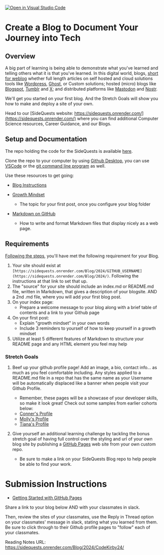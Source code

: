 [![Open in Visual Studio Code](https://classroom.github.com/assets/open-in-vscode-718a45dd9cf7e7f842a935f5ebbe5719a5e09af4491e668f4dbf3b35d5cca122.svg)](https://classroom.github.com/online_ide?assignment_repo_id=13641090&assignment_repo_type=AssignmentRepo)
# Create a Blog to Document Your Journey into Tech

## Overview

A big part of learning is being able to demonstrate what you've learned and telling others what it is that you've learned. 
In this digital world, blogs, [short for weblog](https://www.etymonline.com/word/blog#:~:text=blog%20%28n.%29%20%22online%20journal%2C%22%201998%2C%20short%20for%20weblog,from%20%28World%20Wide%29%20Web%20%28n.%29%20%2B%20log%20%28n.2%29.) whether full length articles on self hosted and cloud solutions tools like [Wordpress](https://wordpress.com/), [Ghost](https://ghost.org/), or Custom solutions; hosted (micro) blogs like [Blogspot](https://www.blogger.com/about/), [Tumblr](https://www.tumblr.com/) and [X](https://twitter.com/); and distributed platforms like [Mastodon](https://mastodon.social/) and [Nostr](https://nostr.com/).

We'll get you started on your first blog. And the Stretch Goals will show you how to make and deploy a site of your own.

Head to our [SideQuests website: https://sidequests.onrender.com/](https://sidequests.onrender.com/) where you can find additional Computer Science resources, Career Guidance, and our Blogs.

## Setup and Documentation

The repo holding the code for the SideQuests is available [here](https://github.com/CodeCrew-CodeSchool/SideQuests).  

Clone the repo to your computer by using [Github Desktop](https://docs.github.com/en/desktop/installing-and-authenticating-to-github-desktop/setting-up-github-desktop), you can use [VSCode](https://code.visualstudio.com/docs/sourcecontrol/overview) or the [git command line program](https://git-scm.com/downloads) as well.

Use these resources to get going:

- [Blog Instructions](https://sidequests.onrender.com/Blog/2024/)

- [Growth Mindset](https://www.atlassian.com/blog/inside-atlassian/growth-mindset)
    - The topic for your first post, once you configure your blog folder 
  
- [Markdown on GitHub](https://help.github.com/en/articles/basic-writing-and-formatting-syntax)
    - How to write and format Markdown files that display nicely as a web page.


## Requirements

[Following the steps](https://sidequests.onrender.com/Blog/2024/), you'll have met the following requirement for your Blog.

1. Your site should exist at `[https://sidequests.onrender.com/Blog/2024/GITHUB_USERNAME](https://sidequests.onrender.com/Blog/2024/)`. Following the instructions at that link to set that up.
1. The "source" for your site should include an index.md or README.md file, written in Markdown, that gives a description of your blogsite. AND a 2nd .md file, where you will add your first blog post.
1. On your index page:
    - Prepare a welcome message to your blog along with a brief table of contents and a link to your Github page 
1. On your first post:
    - Explain "growth mindset" in your own words
    - Include 3 reminders to yourself of how to keep yourself in a growth mindset
1. Utilize at least 5 different features of Markdown to structure your README page and any HTML element you feel may help


### Stretch Goals

1. Beef up your github profile page! Add an image, a bio, contact info... as much as you feel comfortable including. Any styles applied to a README.md file in a repo that has the same name as your Username will be automatically displaced like a banner when people visit your Github Profile.
    - Remember, these pages will be a showcase of your developer skills, so make it look great! Check out some samples from earlier cohorts below:
    - [Conner's Profile](https://github.com/connerkT/)
    - [Molly's Profile](https://github.com/MollyAP/)
    - [Tiana's Profile](https://github.com/TianaD/)
      
1. Give yourself an additional learning challenge by tackling the bonus stretch goal of having full control over the styling and url of your own blog site by publishing a [GitHub Pages](https://pages.github.com/) web site from your own custom repo.
    - Be sure to make a link on your SideQuests Blog repo to help people be able to find your work. 



# Submission Instructions

- [Getting Started with GitHub Pages](https://guides.github.com/features/pages/)

Share a link to your blog below AND with your classmates in slack.

Then, review the sites of your classmates, use the Reply in Thread option on your classmates' message in slack, stating what you learned from them. Be sure to click through to their Github profile pages to "follow" each of your classmates.

Reading Notes URL: https://sidequests.onrender.com/Blog/2024/CodeKirby24/
